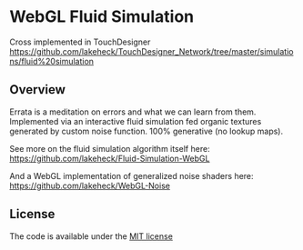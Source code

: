 # WebGL Fluid Simulation

Cross implemented in TouchDesigner https://github.com/lakeheck/TouchDesigner_Network/tree/master/simulations/fluid%20simulation

## Overview 
Errata is a meditation on errors and what we can learn from them. Implemented via an interactive fluid simulation fed organic textures generated by custom noise function. 100% generative (no lookup maps). 

See more on the fluid simulation algorithm itself here: https://github.com/lakeheck/Fluid-Simulation-WebGL

And a WebGL implementation of generalized noise shaders here: https://github.com/lakeheck/WebGL-Noise

## License

The code is available under the [MIT license](LICENSE)
